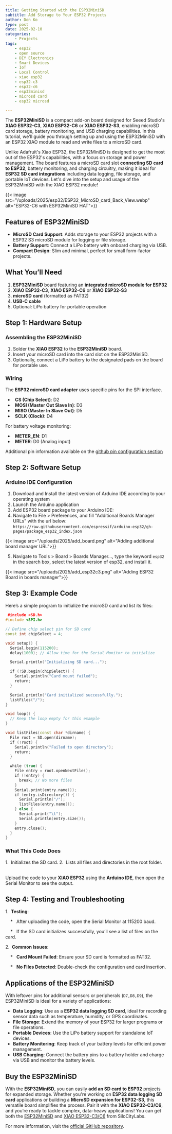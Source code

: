 ```yaml
---
title: Getting Started with the ESP32MiniSD
subtitle: Add Storage to Your ESP32 Projects
author: Don Ko
type: post
date: 2025-02-10
categories: 
    - Projects
tags: 
    - esp32
    - open source
    - DIY Electronics
    - Smart Devices
    - IoT
    - Local Control
    - xiao esp32
    - esp32-c3
    - esp32-c6
    - esp32minisd
    - microsd card
    - esp32 microsd

---
```


The **ESP32MiniSD** is a compact add-on board designed for Seeed Studio's **XIAO ESP32-C3**, **XIAO ESP32-C6** or **XIAO ESP32-S3**, enabling microSD card storage, battery monitoring, and USB charging capabilities. In this tutorial, we'll guide you through setting up and using the ESP32MiniSD with an ESP32 XIAO module to read and write files to a microSD card.

Unlike Adafruit's Xiao ESP32, the ESP32MiniSD is designed to get the most out of the ESP32's capabilities, with a focus on storage and power management. The board features a microSD card slot **connecting SD card to ESP32**, battery monitoring, and charging circuitry, making it ideal for **ESP32 SD card integrations** including data logging, file storage, and portable IoT devices. Let's dive into the setup and usage of the ESP32MiniSD with the XIAO ESP32 module!

<!--more-->

{{< image src="/uploads/2025/esp32/ESP32_MicroSD_card_Back_View.webp" alt="ESP32-C6 with ESP32MiniSD HAT">}}


**Features of ESP32MiniSD**
---------------------------

* **MicroSD Card Support**: Adds storage to your ESP32 projects with a ESP32 S3 microSD module for logging or file storage. 
* **Battery Support**: Connect a LiPo battery with onboard charging via USB.
* **Compact Design**: Slim and minimal, perfect for small form-factor projects.
        

**What You’ll Need**
--------------------

1.    **ESP32MiniSD** board featuring an **integrated microSD module for ESP32**
2.    **XIAO ESP32-C3**, **XIAO ESP32-C6** or **XIAO ESP32-S3**
3.    **microSD card** (formatted as FAT32)
4.    **USB-C cable**
5.    Optional: LiPo battery for portable operation
        

**Step 1: Hardware Setup**
--------------------------

### **Assembling the ESP32MiniSD**

1.    Solder the **XIAO ESP32** to the **ESP32MiniSD** board.
2.    Insert your microSD card into the card slot on the ESP32MiniSD.
3.    Optionally, connect a LiPo battery to the designated pads on the board for portable use.
        

### **Wiring**

The **ESP32 microSD card adapter** uses specific pins for the SPI interface.

*      **CS (Chip Select)**: D2
*      **MOSI (Master Out Slave In)**: D3
*      **MISO (Master In Slave Out)**: D5
*      **SCLK (Clock)**: D4

For battery voltage monitoring:

*      **METER_EN**: D1
*      **METER**: D0 (Analog input)

Additional pin information available on the [github pin configuration section](https://github.com/SiloCityLabs/esp32-minisd/tree/main?tab=readme-ov-file#pin-configuration)
        

**Step 2: Software Setup**
--------------------------

### **Arduino IDE Configuration**

1.    Download and Install the latest version of Arduino IDE according to your operating system
2.    Launch the Arduino application
3.    Add ESP32 board package to your Arduino IDE:
4.    Navigate to File > Preferences, and fill "Additional Boards Manager URLs" with the url below: `https://raw.githubusercontent.com/espressif/arduino-esp32/gh-pages/package_esp32_index.json`

{{< image src="/uploads/2025/add_board.png" alt="Adding additional board manager URL">}}

5.    Navigate to Tools > Board > Boards Manager..., type the keyword `esp32` in the search box, select the latest version of esp32, and install it.

{{< image src="/uploads/2025/add_esp32c3.png" alt="Adding ESP32 Board in boards manager">}}
        
**Step 3: Example Code**
------------------------

Here’s a simple program to initialize the microSD card and list its files:


```c++   
 #include <SD.h>
#include <SPI.h>

// Define chip select pin for SD card
const int chipSelect = 4;

void setup() {
  Serial.begin(115200);
  delay(1000); // Allow time for the Serial Monitor to initialize

  Serial.println("Initializing SD card...");

  if (!SD.begin(chipSelect)) {
    Serial.println("Card mount failed");
    return;
  }

  Serial.println("Card initialized successfully.");
  listFiles("/");
}

void loop() {
  // Keep the loop empty for this example
}

void listFiles(const char *dirname) {
  File root = SD.open(dirname);
  if (!root) {
    Serial.println("Failed to open directory");
    return;
  }

  while (true) {
    File entry = root.openNextFile();
    if (!entry) {
      break; // No more files
    }
    Serial.print(entry.name());
    if (entry.isDirectory()) {
      Serial.println("/");
      listFiles(entry.name());
    } else {
      Serial.print("\t");
      Serial.println(entry.size());
    }
    entry.close();
  }
}
```

### **What This Code Does**

1.  Initializes the SD card.
2.  Lists all files and directories in the root folder.
    

Upload the code to your **XIAO ESP32** using the **Arduino IDE**, then open the Serial Monitor to see the output.

**Step 4: Testing and Troubleshooting**
---------------------------------------

1.  **Testing**:

    *   After uploading the code, open the Serial Monitor at 115200 baud.

    *   If the SD card initializes successfully, you’ll see a list of files on the card.

2.  **Common Issues**:

    *   **Card Mount Failed**: Ensure your SD card is formatted as FAT32.

    *   **No Files Detected**: Double-check the configuration and card insertion.

**Applications of the ESP32MiniSD**
-----------------------------------

With leftover pins for additional sensors or peripherals (`D7,D8,D9`), the ESP32MiniSD is ideal for a variety of applications:

* **Data Logging**: Use as a **ESP32 data logging SD card**, ideal for recording sensor data such as temperature, humidity, or GPS coordinates. 
* **File Storage**: Extend the memory of your ESP32 for larger programs or file operations.
* **Portable Devices**: Use the LiPo battery support for standalone IoT devices.
* **Battery Monitoring**: Keep track of your battery levels for efficient power management.
* **USB Charging**: Connect the battery pins to a battery holder and charge via USB and monitor the battery levels.

**Buy the ESP32MiniSD**
------------------------
With the **ESP32MiniSD**, you can easily **add an SD card to ESP32** projects for expanded storage. Whether you're working on **ESP32 data logging SD card** applications or building a **MicroSD expansion for ESP32-S3**, this versatile board simplifies the process. Pair it with the **XIAO ESP32-C3/C6**, and you’re ready to tackle complex, data-heavy applications! You can get both the [ESP32MiniSD](https://shop.silocitylabs.com/products/esp32minisd) and [XIAO ESP32-C3/C6](https://shop.silocitylabs.com/products/esp32minisd?variant=50411168366892) from SiloCityLabs. 

For more information, visit the [official GitHub repository](https://github.com/SiloCityLabs/esp32-minisd).